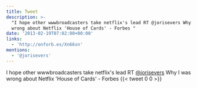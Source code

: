 ```yaml
---
title: Tweet
description: >-
  "I hope other wwwbroadcasters take netflix's lead RT @jorisevers Why I was
  wrong about Netflix 'House of Cards' - Forbes "
date: '2013-02-19T07:02:00+00:00'
links:
  - 'http://onforb.es/Xn66sn'
mentions:
  - '@jorisevers'
---
```

I hope other wwwbroadcasters take netflix's lead RT [@jorisevers](https://twitter.com/@jorisevers) Why I was wrong about Netflix 'House of Cards' - Forbes 
      {{< tweet 0 0 >}}
    
